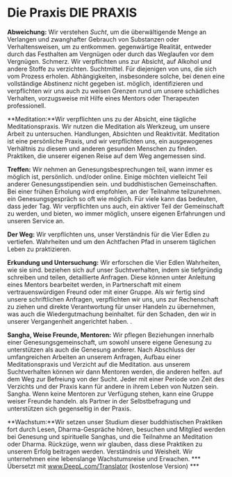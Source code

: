 Die Praxis 
DIE PRAXIS 
=============

**Abweichung:** Wir verstehen *Sucht*, um die überwältigende Menge an
Verlangen und zwanghafter Gebrauch von Substanzen oder Verhaltensweisen, um zu entkommen.
gegenwärtige Realität, entweder durch das Festhalten am Vergnügen oder durch das Weglaufen vor dem Vergnügen.
Schmerz. Wir verpflichten uns zur Absicht, auf Alkohol und andere Stoffe zu verzichten.
Suchtmittel. Für diejenigen von uns, die sich vom Prozess erholen.
Abhängigkeiten, insbesondere solche, bei denen eine vollständige Abstinenz nicht gegeben ist.
möglich, identifizieren und verpflichten wir uns auch zu weisen Grenzen rund um unsere
schädliches Verhalten, vorzugsweise mit Hilfe eines Mentors oder Therapeuten
professionell.

**Meditation:**Wir verpflichten uns zu der Absicht, eine tägliche
Meditationspraxis. Wir nutzen die Meditation als Werkzeug, um unsere Arbeit zu untersuchen.
Handlungen, Absichten und Reaktivität. Meditation ist eine persönliche Praxis,
und wir verpflichten uns, ein ausgewogenes Verhältnis zu diesem und anderen gesunden Menschen zu finden.
Praktiken, die unserer eigenen Reise auf dem Weg angemessen sind.

**Treffen:** Wir nehmen an Genesungsbesprechungen teil, wann immer es möglich ist, persönlich.
und/oder online. Einige möchten vielleicht Teil anderer Genesungsstipendien sein.
und buddhistischen Gemeinschaften. Bei einer frühen Erholung wird empfohlen, an der Teilnahme teilzunehmen.
ein Genesungsgespräch so oft wie möglich. Für viele kann das bedeuten, dass jeder
Tag. Wir verpflichten uns auch, ein aktiver Teil der Gemeinschaft zu werden,
und bieten, wo immer möglich, unsere eigenen Erfahrungen und unseren Service an.

**Der Weg:** Wir verpflichten uns, unser Verständnis für die Vier Edlen zu vertiefen.
Wahrheiten und um den Achtfachen Pfad in unserem täglichen Leben zu praktizieren.

**Erkundung und Untersuchung:** Wir erforschen die Vier Edlen Wahrheiten, wie sie sind.
beziehen sich auf unser Suchtverhalten, indem sie tiefgründig schreiben und teilen,
detaillierte Anfragen. Diese können unter Anleitung eines Mentors bearbeitet werden,
in Partnerschaft mit einem vertrauenswürdigen Freund oder mit einer Gruppe. Als wir fertig sind
unsere schriftlichen Anfragen, verpflichten wir uns, uns zur Rechenschaft zu ziehen und
direkte Verantwortung für unser Handeln zu übernehmen, was auch die Wiedergutmachung beinhaltet.
für den Schaden, den wir in unserer Vergangenheit angerichtet haben. .

**Sangha, Weise Freunde, Mentoren:** Wir pflegen Beziehungen innerhalb einer
Genesungsgemeinschaft, um sowohl unsere eigene Genesung zu unterstützen als auch die
Genesung anderer. Nach Abschluss der umfangreichen Arbeiten an unserem
Anfragen, Aufbau einer Meditationspraxis und Verzicht auf die Meditation.
aus unserem Suchtverhalten können wir dann Mentoren werden, die anderen helfen.
auf dem Weg zur Befreiung von der Sucht. Jeder mit einer Periode von
Zeit des Verzichts und der Praxis kann für andere in ihrem Leben von Nutzen sein.
Sangha. Wenn keine Mentoren zur Verfügung stehen, kann eine Gruppe weiser Freunde handeln.
als Partner in der Selbstbefragung und unterstützen sich gegenseitig in der Praxis.

**Wachstum:**Wir setzen unser Studium dieser buddhistischen Praktiken fort durch
Lesen, Dharma-Gespräche hören, besuchen und Mitglied werden bei
Genesung und spirituelle Sanghas, und die Teilnahme an Meditation oder Dharma.
Rückzüge, wenn wir glauben, dass diese Praktiken zu unserem Erfolg beitragen werden.
Verständnis und Weisheit. Wir unternehmen eine lebenslange Wachstumsreise und
Erwachen.
*** Übersetzt mit www.DeepL.com/Translator (kostenlose Version) ***

